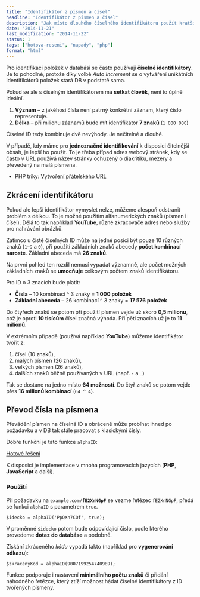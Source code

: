 ```yaml
---
title: "Identifikátor z písmen a čísel"
headline: "Identifikátor z písmen a čísel"
description: "Jak místo dlouhého číselného identifikátoru použít kratší kombinaci písmen a čísel."
date: "2014-11-21"
last_modification: "2014-11-22"
status: 1
tags: ["hotova-reseni", "napady", "php"]
format: "html"
---
```


<p>Pro identifikaci položek v databási se často používají <b>číselné identifikátory</b>. Je to pohodlné, protože díky volbě <i>Auto Increment</i> se o vytváření unikátních identifikátorů položek stará DB v podstatě sama.</p>

<p>Pokud se ale s číselným identifikátorem má <b>setkat člověk</b>, není to úplně ideální.</p>

<ol>
  <li><b>Význam</b> – z jakéhosi čísla není patrný konkrétní záznam, který číslo representuje.</li>
  
  <li><b>Délka</b> – při milionu záznamů bude mít identifikátor <b>7 znaků</b> (<code>1 000 000</code>)</li>
</ol>

<p>Číselné ID tedy kombinuje dvě nevýhody. Je nečitelné a dlouhé.</p>

<p>V případě, kdy máme pro <b>jednoznačné identifikování</b> k disposici čitelnější obsah, je lepší ho použít. To je třeba případ adres webový stránek, kdy se často v URL používá název stránky ochuzený o diakritiku, mezery a převedený na malá písmena.</p>

<div class="external-content">
  <ul>
    <li>PHP triky: <a href="http://php.vrana.cz/vytvoreni-pratelskeho-url.php">Vytvoření přátelského URL</a></li>
  </ul>
</div>


<h2 id="zkraceni">Zkrácení identifikátoru</h2>

<p>Pokud ale lepší identifikátor vymyslet nelze, můžeme alespoň odstranit problém s délkou. To je možné použitím alfanumerických znaků (písmen i čísel). Dělá to tak například <b>YouTube</b>, různé zkracovače adres nebo služby pro nahrávání obrázků.</p>

<p>Zatímco u čistě číselných ID může na jedné posici být pouze 10 různých znaků (<code>1</code>–<code>9</code> a <code>0</code>), při použití základních znaků abecedy <b>počet kombinací naroste</b>. Základní abeceda má <b>26 znaků</b>.</p>

<p>Na první pohled ten rozdíl nemusí vypadat významně, ale počet možných základních znaků se <b>umocňuje</b> celkovým počtem znaků identifikátoru.</p>

<p>Pro ID o 3 znacích bude platit:</p>

<ul>
  <li><b>Čísla</b> – 10 kombinací ^ 3 znaky = <b>1 000 položek</b></li>
  
  <li><b>Základní abeceda</b> – 26 kombinací ^ 3 znaky = <b>17 576 položek</b></li>
</ul>

<p>Do čtyřech znaků se potom při použití písmen vejde už skoro <b>0,5 milionu</b>, což je oproti <b>10 tisícům</b> čísel značná výhoda. Při pěti znacích už je to <b>11 milionů</b>.</p>

<p>V extrémním případě (používá například <b>YouTube</b>) můžeme identifikátor tvořit z:</p>

<ol>
  <li>čísel (10 znaků),</li>
  <li>malých písmen (26 znaků),</li>
  <li>velkých písmen (26 znaků),</li>
  <li>dalších znaků běžně používaných v URL (např. <code>-</code> a <code>_</code>)</li>
</ol>

<p>Tak se dostane na jedno místo <b>64 možností</b>. Do čtyř znaků se potom vejde přes <b>16 milionů kombinací</b> (<code>64 ^ 4</code>).</p>


<h2 id="prevod">Převod čísla na písmena</h2>

<p>Převádění písmen na číselná ID a obráceně může probíhat ihned po požadavku a v DB tak stále pracovat s klasickými čísly.</p>

<p>Dobře funkční je tato funkce <code>alphaID</code>:</p>

<p><a href="http://kvz.io/blog/2009/06/10/create-short-ids-with-php-like-youtube-or-tinyurl/" class="button">Hotové řešení</a></p>

<p>K disposici je implementace v mnoha programovacích jazycích (<b>PHP</b>, <b>JavaScript</b> a další).</p>

<h3 id="pouziti">Použití</h3>

<p>Při požadavku na <code>example.com/<b>fE2XnNGpF</b></code> se vezme řetězec <code>fE2XnNGpF</code>, předá se funkci <code>alphaID</code> s parametrem <code>true</code>.</p>

<pre><code>$idecko = alphaID('PpQXn7COf', true);</code></pre>

<p>V proměnné <code>$idecko</code> potom bude odpovídající číslo, podle kterého provedeme <b>dotaz do databáse</b> a podobně.</p>

<p>Získání zkráceného <i>kódu</i> vypadá takto (například pro <b>vygenerování odkazu</b>):</p>

<pre><code>$zkracenyKod = alphaID(9007199254740989);</code></pre>

<p>Funkce podporuje i nastavení <b>minimálního počtu znaků</b> či přidání náhodného řetězce, který ztíží možnost hádat číselné identifikátory z ID tvořených písmeny.</p>


